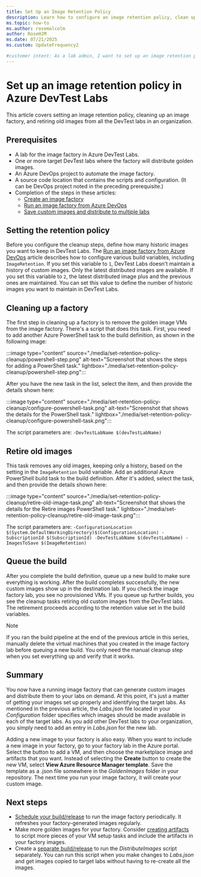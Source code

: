 ```yaml
---
title: Set Up an Image Retention Policy
description: Learn how to configure an image retention policy, clean up an image factory, and retire old images in DevTest Labs. 
ms.topic: how-to
ms.author: rosemalcolm
author: RoseHJM
ms.date: 07/21/2025
ms.custom: UpdateFrequency2

#customer intent: As a lab admin, I want to set up an image retention policy in DevTest Labs so that I can periodically clean my image factory. 
---
```


# Set up an image retention policy in Azure DevTest Labs

This article covers setting an image retention policy, cleaning up an image factory, and retiring old images from all the DevTest labs in an organization. 

## Prerequisites 

- A lab for the image factory in Azure DevTest Labs.
- One or more target  DevTest labs where the factory will distribute golden images.
- An Azure DevOps project to automate the image factory.
- A source code location that contains the scripts and configuration. (It can be DevOps project noted in the preceding prerequisite.)
- Completion of the steps in these articles: 
   - [Create an image factory](image-factory-create.md)
   - [Run an image factory from Azure DevOps](image-factory-set-up-devops-lab.md)
   - [Save custom images and distribute to multiple labs](image-factory-save-distribute-custom-images.md)

## Setting the retention policy

Before you configure the cleanup steps, define how many historic images you want to keep in DevTest Labs. The [Run an image factory from Azure DevOps](image-factory-set-up-devops-lab.md) article describes how to configure various build variables, including `ImageRetention`. If you set this variable to `1`, DevTest Labs doesn't maintain a history of custom images. Only the latest distributed images are available. If you set this variable to `2`,  the latest distributed image plus and the previous ones are maintained. You can set this value to define the number of historic images you want to maintain in DevTest Labs.

## Cleaning up a factory

The first step in cleaning up a factory is to remove the golden image VMs from the image factory. There's a script that does this task. First, you need to add another Azure PowerShell task to the build definition, as shown in the following image:

:::image type="content" source="./media/set-retention-policy-cleanup/powershell-step.png" alt-text="Screenshot that shows the steps for adding a PowerShell task." lightbox="./media/set-retention-policy-cleanup/powershell-step.png":::

After you have the new task in the list, select the item, and then provide the details shown here:

:::image type="content" source="./media/set-retention-policy-cleanup/configure-powershell-task.png" alt-text="Screenshot that shows the details for the PowerShell task." lightbox="./media/set-retention-policy-cleanup/configure-powershell-task.png":::

The script parameters are: 
`-DevTestLabName $(devTestLabName)`

## Retire old images 

This task removes any old images, keeping only a history, based on the setting in the `ImageRetention` build variable. Add an additional Azure PowerShell build task to the build definition. After it's added, select the task, and then provide the details shown here: 

:::image type="content" source="./media/set-retention-policy-cleanup/retire-old-image-task.png" alt-text="Screenshot that shows the details for the Retire images PowerShell task." lightbox="./media/set-retention-policy-cleanup/retire-old-image-task.png":::

The script parameters are: 
`-ConfigurationLocation $(System.DefaultWorkingDirectory)$(ConfigurationLocation) -SubscriptionId $(SubscriptionId) -DevTestLabName $(devTestLabName) -ImagesToSave $(ImageRetention)`

## Queue the build

After you complete the build definition, queue up a new build to make sure everything is working. After the build completes successfully, the new custom images show up in the destination lab. If you check the image factory lab, you see no provisioned VMs. If you queue up further builds, you see the cleanup tasks retiring old custom images from the DevTest labs. The retirement proceeds according to the retention value set in the build variables.

> [!NOTE]
> If you ran the build pipeline at the end of the previous article in this series, manually delete the virtual machines that you created in the image factory lab before queuing a new build. You only need the manual cleanup step when you set everything up and verify that it works.

## Summary

You now have a running image factory that can generate custom images and distribute them to your labs on demand. At this point, it's just a matter of getting your images set up properly and identifying the target labs. As mentioned in the previous article, the *Labs.json* file located in your *Configuration* folder specifies which images should be made available in each of the target labs. As you add other DevTest labs to your organization, you simply need to add an entry in *Labs.json* for the new lab.

Adding a new image to your factory is also easy. When you want to include a new image in your factory, go to your factory lab in the Azure portal. Select the button to add a VM, and then choose the marketplace image and artifacts that you want. Instead of selecting the **Create** button to create the new VM, select **View Azure Resource Manager template**. Save the template as a .json file somewhere in the *GoldenImages* folder in your repository. The next time you run your image factory, it will create your custom image.

## Next steps

- [Schedule your build/release](/azure/devops/pipelines/build/triggers?tabs=designer) to run the image factory periodically. It refreshes your factory-generated images regularly.
- Make more golden images for your factory. Consider [creating artifacts](devtest-lab-artifact-author.md) to script more pieces of your VM setup tasks and include the artifacts in your factory images.
- Create a [separate build/release](/azure/devops/pipelines/overview) to run the *DistributeImages* script separately. You can run this script when you make changes to *Labs.json* and get images copied to target labs without having to re-create all the images.
